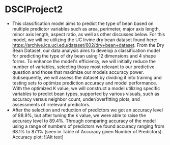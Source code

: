 # DSCIProject2
- This classification model aims to predict the type of bean based on multiple predictor variables such as area, perimeter, major axis length, minor axis length, aspect ratio, as well as other discusses below. For this model, we will be utilizing the UC Irvine dry bean dataset found here: https://archive.ics.uci.edu/dataset/602/dry+bean+dataset. From the Dry Bean Dataset, our data analysis aims to develop a classification model for predicting the type of dry bean using 12 dimensions and 4 shape forms. To enhance the model's efficiency, we will initially reduce the number of variables, selecting those most relevant to our predictive question and those that maximize our models accuracy power. Subsequently, we will assess the dataset by dividing it into training and testing sets to optimize prediction accuracy and model performance. With the optimized K value, we will construct a model utilizing specific variables to predict bean types, supported by various visuals, such as accuracy versus neighbor count, under/overfitting plots, and assessments of irrelevant predictors.
- After the selection and reduction of predictors we got an accuracy level of 88.9%, but after tuning the k value, we were able to raise the accuracy level to 89.4%. Through comparing accuracy of the model using a range of numbers of predictors we found accuracy ranging from 68.1% to 87.1% (seen in Table of Accuracy given Number of Predictors).
Accuracy plot:
![Alt text]
